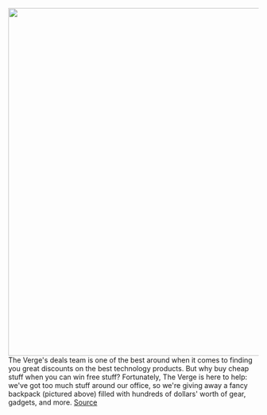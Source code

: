 <img src='https://cdn.vox-cdn.com/thumbor/kJQo_h9J8E1FFpBQTCjzrvjuFOc=/0x0:2040x1360/1200x800/filters:focal(857x517:1183x843)/cdn.vox-cdn.com/uploads/chorus_image/image/66466946/awhite_20200304_3926_0020.0.jpg' width='700px' /><br/>
The Verge's deals team is one of the best around when it comes to finding you great discounts on the best technology products. But why buy cheap stuff when you can win free stuff? Fortunately, The Verge is here to help: we've got too much stuff around our office, so we're giving away a fancy backpack (pictured above) filled with hundreds of dollars' worth of gear, gadgets, and more.
<a href='https://www.theverge.com/2020/3/9/21167727/giveaway-tech-gadgets-mystery-bag-entry-rules-free-gear-twitter'> Source <a/>